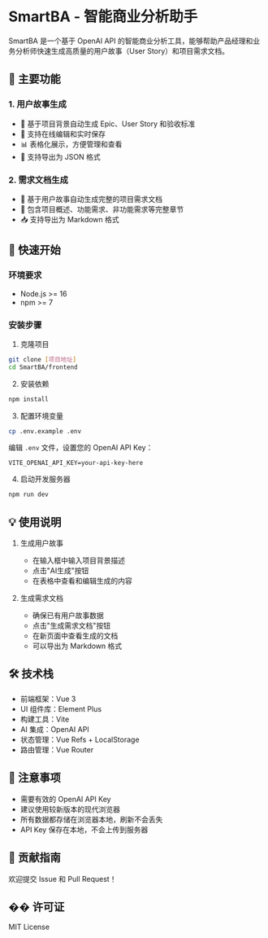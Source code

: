 # SmartBA - 智能商业分析助手

SmartBA 是一个基于 OpenAI API 的智能商业分析工具，能够帮助产品经理和业务分析师快速生成高质量的用户故事（User Story）和项目需求文档。

## 🌟 主要功能

### 1. 用户故事生成
- 🤖 基于项目背景自动生成 Epic、User Story 和验收标准
- 📝 支持在线编辑和实时保存
- 📊 表格化展示，方便管理和查看
- 💾 支持导出为 JSON 格式

### 2. 需求文档生成
- 📄 基于用户故事自动生成完整的项目需求文档
- 🎯 包含项目概述、功能需求、非功能需求等完整章节
- 📥 支持导出为 Markdown 格式

## 🚀 快速开始

### 环境要求
- Node.js >= 16
- npm >= 7

### 安装步骤

1. 克隆项目
```bash
git clone [项目地址]
cd SmartBA/frontend
```

2. 安装依赖
```bash
npm install
```

3. 配置环境变量
```bash
cp .env.example .env
```
编辑 `.env` 文件，设置您的 OpenAI API Key：
```
VITE_OPENAI_API_KEY=your-api-key-here
```

4. 启动开发服务器
```bash
npm run dev
```

## 💡 使用说明

1. 生成用户故事
   - 在输入框中输入项目背景描述
   - 点击"AI生成"按钮
   - 在表格中查看和编辑生成的内容

2. 生成需求文档
   - 确保已有用户故事数据
   - 点击"生成需求文档"按钮
   - 在新页面中查看生成的文档
   - 可以导出为 Markdown 格式

## 🛠️ 技术栈

- 前端框架：Vue 3
- UI 组件库：Element Plus
- 构建工具：Vite
- AI 集成：OpenAI API
- 状态管理：Vue Refs + LocalStorage
- 路由管理：Vue Router

## 📝 注意事项

- 需要有效的 OpenAI API Key
- 建议使用较新版本的现代浏览器
- 所有数据都存储在浏览器本地，刷新不会丢失
- API Key 保存在本地，不会上传到服务器

## 🤝 贡献指南

欢迎提交 Issue 和 Pull Request！

## �� 许可证

MIT License
